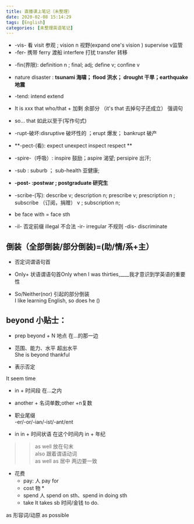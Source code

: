 ```yaml
---
title: 直播课上笔记（未整理）
date: 2020-02-08 15:14:29
tags: [English]
categories: [未整理英语笔记]
---
```


- -vis- 看 visit 参观 ; vision n 视野(expand one's vision )  supervise v监管
- -fer- 携带 ferry 渡船 interfere 打扰 transfer 转移

+ -fin(界限): definition n ; final; adj; define v; confine v

+ nature disaster : **tsunami 海啸； flood 洪水； drought 干旱；earthquake 地震**

+ -tend: intend extend  

+ It is xxx that who/that + 加剩 余部分 （it's that 去掉句子还成立） 强调句

+ so... that 如此以至于(写作句式)
+ -rupt-破坏:disruptive 破坏性的 ；erupt 爆发； bankrupt 破产  

+ **-pect-(看): expect unexpect inspect respect  **   

+ -spire-（呼吸）: inspire 鼓励；aspire 渴望; persipire 出汗;

+ -sub : suburb  ； sub-health 亚健康; 

+ **-post- :postwar ; postgraduate 研究生** 

+ -scribe-(写): describe v; description n; prescribe v; prescription n ; subscribe （订阅，捐赠） v ; subscription n;

+ be face with = face sth 

- -il- 否定前缀 illegal 不合法 -ir- irregular 不规则 -dis- discriminate

##  倒装（全部倒装/部分倒装)=(助/情/系+主）
+ 否定词谓语句首  

+ Only+ 状语谓语句首Only when I was thirties,____我才意识到学英语的重要性  

+ So/Neither(nor) 引起的部分倒装  
I like learning English, so does he ()



## beyond 小贴士：  
+ prep beyond + N 地点 在...的那一边  


+ 范围、能力、水平 超出水平  
She is beyond thankful

+ 表示否定

It seem time


+ in + 时间段 在...之内  

+ another + 名词单数;other +n复数

+ 职业尾缀  
-er/-or/-ian/-ist/-ant/ent

+ in 
in + 时间状语 在这个时间内
in + 年纪 


>> as well 放在句末  
also  跟着谓语动词  
as well as 居中  两边要一致


- 花费
	+ pay: 人 pay for
	+ cost 物 *
	+ spend  人 spend on sth、spend in doing sth
	+ take It takes sb 时间/金钱 to do.


as 形容词/动原 as possible
